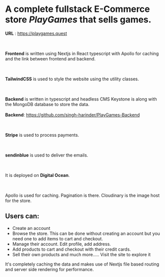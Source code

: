 # A complete fullstack E-Commerce store **_PlayGames_** that sells games.

**URL** : <https://playgames.quest>
<br/>
<br/>
<br/>

**Frontend** is written using Nextjs in React typescript with Apollo for caching and the link between frontend and backend.
<br/>
<br/>
<br/>

**TailwindCSS** is used to style the website using the utility classes.
<br/>
<br/>
<br/>

**Backend** is written in typescript and headless CMS Keystone is along with the MongoDB database to store the data. 
<br/>
<br/>
**Backend**: https://github.com/singh-harinder/PlayGames-Backend
<br/>
<br/>
<br/>

**Stripe** is used to process payments.
<br/>
<br/>
<br/>

**sendinblue** is used to deliver the emails.
<br/>
<br/>
<br/>

It is deployed on **Digital Ocean**.
<br/>
<br/>
<br/>

Apollo is used for caching. Pagination is there. Cloudinary is the image host for the store.

## Users can:
+ Create an account
+ Browse the store. This can be done without creating an account but you need one to add items to cart and checkout.
+ Manage their account. Edit profile, add address.
+ Add products to cart and checkout with their credit cards.
+ Sell their own products and much more..... Visit the site to explore it


It's completely caching the data and makes use of Nextjs file based routing and server side rendering for performance.
